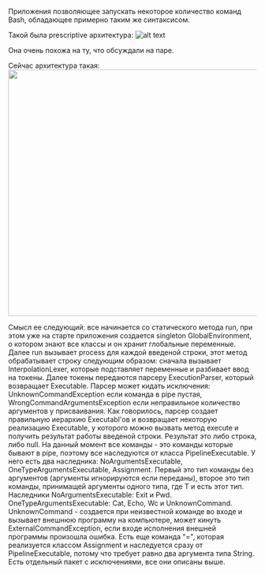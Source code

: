 Приложения позволяющее запускать некоторое количество команд Bash, обладающее примерно таким же синтаксисом.

Такой была prescriptive архитектура:
![alt text](https://github.com/RamSaw/SoftwareDesign/blob/hw01/PrescriptiveArchitecture.png)

Она очень похожа на ту, что обсуждали на паре.

Сейчас архитектура такая:
<img src="https://github.com/RamSaw/SoftwareDesign/blob/hw01/Architecture.png" width="2500" height="500">

Смысл ее следующий: все начинается со статического метода run, при этом уже на старте приложения создается singleton GlobalEnvironment, о котором знают все классы и он хранит глобальные переменные. Далее run вызывает process для каждой введеной строки, этот метод обрабатывает строку следующим образом: сначала вызывает InterpolationLexer, которые подставляет переменные и разбивает ввод на токены. Далее токены передаются парсеру ExecutionParser, который возвращает Executable. Парсер может кидать исключения: UnknownCommandException если команда в pipe пустая, WrongCommandArgumentsException если неправильное количество аргументов у присваивания. Как говорилось, парсер создает правильную иерархию Executabl'ов и возвращает некоторую реализацию Executable, у которого можно вызвать метод execute и получить результат работы введеной строки. Результат это либо строка, либо null. На данный момент все команды - это команды которые бывают в pipe, поэтому все наследуются от класса PipelineExecutable. У него есть два наследника: NoArgumentsExecutable, OneTypeArgumentsExecutable<T>, Assignment. Первый это тип команды без аргументов (аргументы игнорируются если переданы), второе это тип команды, принимащей аргументы одного типа, где T и есть этот тип. Наследники NoArgumentsExecutable: Exit и Pwd. OneTypeArgumentsExecutable<T>: Cat, Echo, Wc и UnknownCommand. UnknownCommand - создается при неизвестной команде во входе и вызывает внешнюю программу на компьютере, может кинуть ExternalCommandException, если входе исполнения внешней программы произошла ошибка. Есть еще команда "=", которая реализуется классом Assignment и наследуется сразу от PipelineExecutable, потому что требует равно два аргумента типа String. Есть отдельный пакет с исключениями, все они описаны выше.
